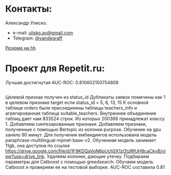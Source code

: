# Контакты:
Александр Улиско.
* e-mail: [ulisko.av@gmail.com](mailto:ulisko.av@gmail.com)
* Telegram: [@vandegraff](https://t.me/vandegraff)

[Резюме на hh](https://hh.ru/resume/8e74db96ff0ca2b1500039ed1f4d7042615837)

# Проект для Repetit.ru:
Лучшая достигнутая AUC-ROC: 0.810602150754808

## 
Целевой признак получен из status_id
Дубликаты заявок помечены как 1 в целевом признаке target если status_id = 5, 6, 13, 15
К основной таблице orders были присоединены таблицы teachers_info и агрегированная таблица suitable_teachers.
Внутреннее объединение таблиц дает нам 833524 строк. Из которых 200366 принадлежат классу 1.
Добавляем синтезированные признаки.
Добавляем признаки, полученные с помощью Bertopic из колонки purpose. Обучение на gpu заняло 90 минут. Для получения ембендингов использована модель paraphrase-multilingual-mpnet-base-v2.
Обученная модель занимает 11gb, она доступна по ссылке https://drive.google.com/file/d/1F9KDQaVoN6pUch5X1zOtzRfUH8caCkyB/view?usp=drive_link.
Удаляем колонки, дающие утечку.
Подбираем параметры для Catboost с помощью greedsearch.
Обучаем модель Catboost и проверяем ее на тестовой выборке. AUC-ROC составила 0.81



